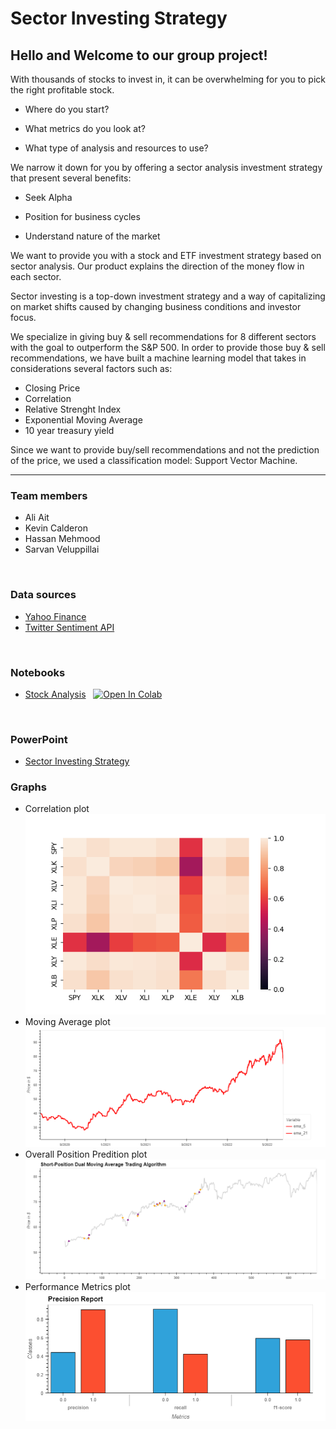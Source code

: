 # Sector Investing Strategy

## Hello and Welcome to our group project! 

With thousands of stocks to invest in, it can be overwhelming for you to pick the right profitable stock. 

- Where do you start? 

- What metrics do you look at?

- What type of analysis and resources to use?

We narrow it down for you by offering a sector analysis investment strategy that present several benefits: 

- Seek Alpha

- Position for business cycles

- Understand nature of the market

We want to provide you with a stock and ETF investment strategy based on sector analysis.  Our product explains the direction of the money flow in each sector.

Sector investing is a top-down investment strategy  and a way of capitalizing on market shifts caused by changing business conditions and investor focus.

We specialize in giving buy & sell recommendations for 8 different sectors with the goal to outperform the S&P 500. In order to provide those buy & sell recommendations, we have built a machine learning model that takes in considerations several factors such as:

- Closing Price
- Correlation
- Relative Strenght Index 
- Exponential Moving Average
- 10 year treasury yield

Since we want to provide buy/sell recommendations and not the prediction of the price, we used a classification model: Support Vector Machine. 

___

### Team members
   - Ali Ait
   - Kevin Calderon
   - Hassan Mehmood
   - Sarvan Veluppillai

<p>&nbsp;</p>

### Data sources
- [Yahoo Finance](https://ca.finance.yahoo.com/)
- [Twitter Sentiment API](https://developer.twitter.com/en/docs/tutorials/how-to-analyze-the-sentiment-of-your-own-tweets)


<p>&nbsp;</p>

### Notebooks
- [Stock Analysis](Notebook%20Files/Model_Analysis.ipynb) &nbsp; <a href="https://colab.research.google.com/github/Nithy29/Project-2/blob/main/Notebook%20Files/Model_Analysis_co-Lab.ipynb" target="_parent"><img src="https://colab.research.google.com/assets/colab-badge.svg" alt="Open In Colab"/></a>

<p>&nbsp;</p>

### PowerPoint
- [Sector Investing Strategy](Model_Analysis.ipynb)

### Graphs
- Correlation plot
![Correlation plot of Stocks](images/correlation_map.png)
- Moving Average plot
![Moving Average plot](images/ema_plot.png)
- Overall Position Predition plot
![Overall Position Predition plot](images/overall_plot.png)
- Performance Metrics plot
![Performance Metrics](images/Performance_Metrics.png)

